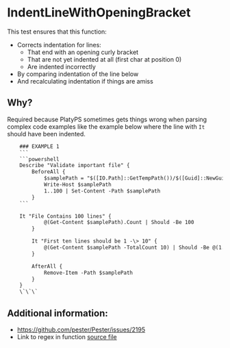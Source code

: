 # IndentLineWithOpeningBracket

This test ensures that this function:

- Corrects indentation for lines:
    - That end with an opening curly bracket
    - That are not yet indented at all (first char at position 0)
    - Are indented incorrectly
- By comparing indentation of the line below
- And recalculating indentation if things are amiss

## Why?

Required because PlatyPS sometimes gets things wrong when parsing complex code
examples like the example below where the line with `It` should have been indented.

```txt
    ### EXAMPLE 1
    ```
    ```powershell
    Describe "Validate important file" {
        BeforeAll {
            $samplePath = "$([IO.Path]::GetTempPath())/$([Guid]::NewGuid()).txt"
            Write-Host $samplePath
            1..100 | Set-Content -Path $samplePath
        }
    ```

    It "File Contains 100 lines" {
            @(Get-Content $samplePath).Count | Should -Be 100
        }

        It "First ten lines should be 1 -\> 10" {
            @(Get-Content $samplePath -TotalCount 10) | Should -Be @(1..10)
        }

        AfterAll {
            Remove-Item -Path $samplePath
        }
    }
    \`\`\`

```

## Additional information:

- https://github.com/pester/Pester/issues/2195
- Link to regex in function [source file](https://github.com/alt3/Docusaurus.PowerShell/blob/main/Source/Private/IndentLineWithOpeningBracket.ps1#L17)
